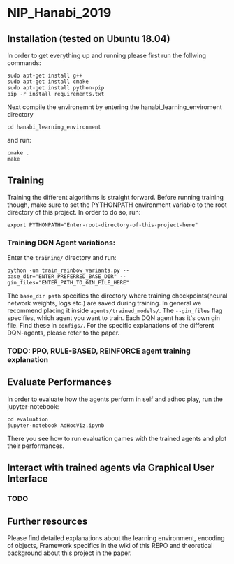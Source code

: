 # NIP_Hanabi_2019
## Installation (tested on Ubuntu 18.04)
In order to get everything up and running please first run the follwing commands:
```
sudo apt-get install g++       
sudo apt-get install cmake       
sudo apt-get install python-pip
pip -r install requirements.txt
```

Next compile the environemnt by entering the hanabi_learning_enviroment directory
```
cd hanabi_learning_environment
```

and run:
```
cmake .
make
```
## Training
Training the different algorithms is straight forward. Before running training though, make sure to set the PYTHONPATH environment variable to the root directory of this project. In order to do so, run:
```
export PYTHONPATH="Enter-root-directory-of-this-project-here"
```
### Training DQN Agent variations:
Enter the ```training/``` directory and run:
```
python -um train_rainbow_variants.py --base_dir="ENTER_PREFERRED_BASE_DIR" --gin_files="ENTER_PATH_TO_GIN_FILE_HERE"
```
The ```base_dir path``` specifies the directory where training checkpoints(neural network weights, logs etc.) are saved during training. In general we recommend placing it inside ```agents/trained_models/```.
The ```--gin_files``` flag specifies, which agent you want to train. Each DQN agent has it's own gin file. Find these in ```configs/```. For the specific explanations of the different DQN-agents, please refer to the paper.

### TODO: PPO, RULE-BASED, REINFORCE agent training explanation
## Evaluate Performances
In order to evaluate how the agents perform in self and adhoc play, run the jupyter-notebook:
```
cd evaluation
jupyter-notebook AdHocViz.ipynb
```
There you see how to run evaluation games with the trained agents and plot their performances.
## Interact with trained agents via Graphical User Interface
### TODO
## Further resources
Please find detailed explanations about the learning environment, encoding of objects, Framework specifics in the wiki of this REPO and theoretical background about this project in the paper.
